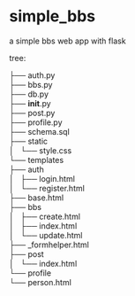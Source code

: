 # simple_bbs
a simple bbs web app with flask

tree:

├── auth.py <br />
├── bbs.py<br />
├── db.py<br />
├── __init__.py<br />
├── post.py<br />
├── profile.py<br />
├── schema.sql<br />
├── static<br />
│   └── style.css<br />
└── templates<br />
    ├── auth<br />
    │   ├── login.html<br />
    │   └── register.html<br />
    ├── base.html<br />
    ├── bbs<br />
    │   ├── create.html<br />
    │   ├── index.html<br />
    │   └── update.html<br />
    ├── _formhelper.html<br />
    ├── post<br />
    │   └── index.html<br />
    └── profile<br />
        └── person.html<br />

